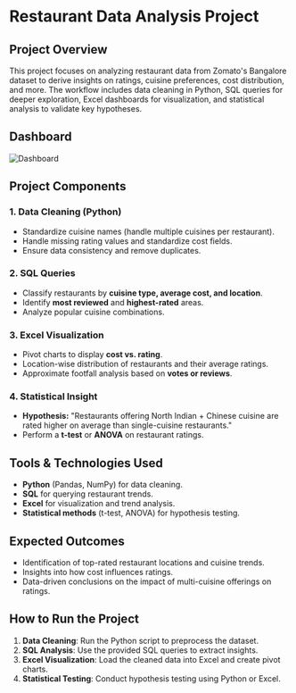 # Restaurant Data Analysis Project

## Project Overview

This project focuses on analyzing restaurant data from Zomato's Bangalore dataset to derive insights on ratings, cuisine preferences, cost distribution, and more. The workflow includes data cleaning in Python, SQL queries for deeper exploration, Excel dashboards for visualization, and statistical analysis to validate key hypotheses.

## Dashboard

![Dashboard](https://github.com/user-attachments/assets/2a999772-c51f-48c8-a3ba-836ea6489275)


## Project Components

### 1. Data Cleaning (Python)
- Standardize cuisine names (handle multiple cuisines per restaurant).
- Handle missing rating values and standardize cost fields.
- Ensure data consistency and remove duplicates.

### 2. SQL Queries
- Classify restaurants by **cuisine type, average cost, and location**.
- Identify **most reviewed** and **highest-rated** areas.
- Analyze popular cuisine combinations.

### 3. Excel Visualization
- Pivot charts to display **cost vs. rating**.
- Location-wise distribution of restaurants and their average ratings.
- Approximate footfall analysis based on **votes or reviews**.

### 4. Statistical Insight
- **Hypothesis:** "Restaurants offering North Indian + Chinese cuisine are rated higher on average than single-cuisine restaurants."
- Perform a **t-test** or **ANOVA** on restaurant ratings.

## Tools & Technologies Used
- **Python** (Pandas, NumPy) for data cleaning.
- **SQL** for querying restaurant trends.
- **Excel** for visualization and trend analysis.
- **Statistical methods** (t-test, ANOVA) for hypothesis testing.

## Expected Outcomes
- Identification of top-rated restaurant locations and cuisine trends.
- Insights into how cost influences ratings.
- Data-driven conclusions on the impact of multi-cuisine offerings on ratings.

## How to Run the Project
1. **Data Cleaning**: Run the Python script to preprocess the dataset.
2. **SQL Analysis**: Use the provided SQL queries to extract insights.
3. **Excel Visualization**: Load the cleaned data into Excel and create pivot charts.
4. **Statistical Testing**: Conduct hypothesis testing using Python or Excel.
